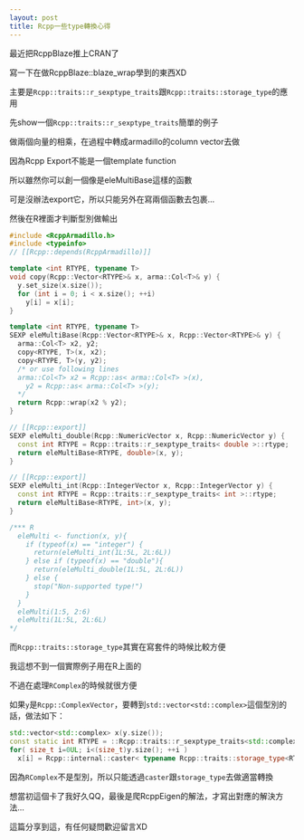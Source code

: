 ```yaml
---
layout: post
title: Rcpp一些type轉換心得
---
```


最近把RcppBlaze推上CRAN了

寫一下在做RcppBlaze::blaze_wrap學到的東西XD

主要是`Rcpp::traits::r_sexptype_traits`跟`Rcpp::traits::storage_type`的應用

先show一個`Rcpp::traits::r_sexptype_traits`簡單的例子

做兩個向量的相乘，在過程中轉成armadillo的column vector去做

因為Rcpp Export不能是一個template function

所以雖然你可以創一個像是eleMultiBase這樣的函數

可是沒辦法export它，所以只能另外在寫兩個函數去包裹...

然後在R裡面才判斷型別做輸出

``` c++
#include <RcppArmadillo.h>
#include <typeinfo>
// [[Rcpp::depends(RcppArmadillo)]]

template <int RTYPE, typename T>
void copy(Rcpp::Vector<RTYPE>& x, arma::Col<T>& y) {
  y.set_size(x.size());
  for (int i = 0; i < x.size(); ++i)
    y[i] = x[i];
}

template <int RTYPE, typename T>
SEXP eleMultiBase(Rcpp::Vector<RTYPE>& x, Rcpp::Vector<RTYPE>& y) {
  arma::Col<T> x2, y2;
  copy<RTYPE, T>(x, x2);
  copy<RTYPE, T>(y, y2);
  /* or use following lines
  arma::Col<T> x2 = Rcpp::as< arma::Col<T> >(x), 
    y2 = Rcpp::as< arma::Col<T> >(y);
  */
  return Rcpp::wrap(x2 % y2);
}

// [[Rcpp::export]]
SEXP eleMulti_double(Rcpp::NumericVector x, Rcpp::NumericVector y) {
  const int RTYPE = Rcpp::traits::r_sexptype_traits< double >::rtype;
  return eleMultiBase<RTYPE, double>(x, y);
}

// [[Rcpp::export]]
SEXP eleMulti_int(Rcpp::IntegerVector x, Rcpp::IntegerVector y) {
  const int RTYPE = Rcpp::traits::r_sexptype_traits< int >::rtype;
  return eleMultiBase<RTYPE, int>(x, y);
}

/*** R
  eleMulti <- function(x, y){
    if (typeof(x) == "integer") {
      return(eleMulti_int(1L:5L, 2L:6L))
    } else if (typeof(x) == "double"){
      return(eleMulti_double(1L:5L, 2L:6L))
    } else {
      stop("Non-supported type!")
    }
  }
  eleMulti(1:5, 2:6)
  eleMulti(1L:5L, 2L:6L)
*/
```

而`Rcpp::traits::storage_type`其實在寫套件的時候比較方便

我這想不到一個實際例子用在R上面的

不過在處理`RComplex`的時候就很方便

如果`y`是`Rcpp::ComplexVector`，要轉到`std::vector<std::complex>`這個型別的話，做法如下：

``` c++
std::vector<std::complex> x(y.size());
const static int RTYPE = ::Rcpp::traits::r_sexptype_traits<std::complex>::rtype ;
for( size_t i=0UL; i<(size_t)y.size(); ++i )
  x[i] = Rcpp::internal::caster< typename Rcpp::traits::storage_type<RTYPE>::type, std::complex >( y[i] );
```

因為`RComplex`不是型別，所以只能透過`caster`跟`storage_type`去做適當轉換

想當初這個卡了我好久QQ，最後是爬RcppEigen的解法，才寫出對應的解決方法...

這篇分享到這，有任何疑問歡迎留言XD
